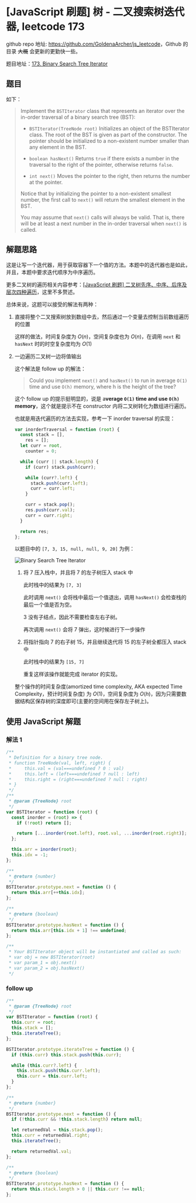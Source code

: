 # [JavaScript 刷题] 树 - 二叉搜索树迭代器, leetcode 173

github repo 地址: <https://github.com/GoldenaArcher/js_leetcode>，Github 的目录 ~~大概~~ 会更新的更勤快一些。

题目地址：[173. Binary Search Tree Iterator](https://leetcode.com/problems/binary-search-tree-iterator/)

## 题目

如下：

> Implement the `BSTIterator` class that represents an iterator over the in-order traversal of a binary search tree (BST):
>
> - `BSTIterator(TreeNode root)` Initializes an object of the BSTIterator class. The root of the BST is given as part of the constructor. The pointer should be initialized to a non-existent number smaller than any element in the BST.
>
> - `boolean hasNext()` Returns `true` if there exists a number in the traversal to the right of the pointer, otherwise returns `false`.
> - `int next()` Moves the pointer to the right, then returns the number at the pointer.
>
> Notice that by initializing the pointer to a non-existent smallest number, the first call to `next()` will return the smallest element in the BST.
>
> You may assume that `next()` calls will always be valid. That is, there will be at least a next number in the in-order traversal when `next()` is called.

## 解题思路

这是让写一个迭代器，用于获取容器下一个值的方法。本题中的迭代器也是如此，并且，本题中要求迭代顺序为中序遍历。

更多二叉树的遍历相关内容参考：[[JavaScript 刷题] 二叉树先序、中序、后序及层次四种遍历](https://goldenaarcher.blog.csdn.net/article/details/125350745)，这里不多赘述。

总体来说，这题可以接受的解法有两种：

1. 直接将整个二叉搜索树放到数组中去，然后通过一个变量去控制当前数组遍历的位置

   这样的做法，时间复杂度为 $O(n)$，空间复杂度也为 $O(n)$，在调用 `next` 和 `hasNext` 时的时空复杂度均为 $O(1)$

2. 一边遍历二叉树一边将值输出

   这个解法是 follow up 的解法：

   > Could you implement `next()` and `hasNext()` to run in average `O(1)` time and use `O(h)` memory, where h is the height of the tree?

   这个 follow up 的提示挺明显的，说是 a**verage `O(1)` time and use `O(h)` memory**，这个就是提示不在 constructor 内将二叉树转化为数组进行遍历。

   也就是用迭代遍历的方法去实现，参考一下 inorder traversal 的实现：

   ```javascript
   var inorderTraversal = function (root) {
     const stack = [],
       res = [];
     let curr = root,
       counter = 0;

     while (curr || stack.length) {
       if (curr) stack.push(curr);

       while (curr?.left) {
         stack.push(curr.left);
         curr = curr.left;
       }

       curr = stack.pop();
       res.push(curr.val);
       curr = curr.right;
     }

     return res;
   };
   ```

   以题目中的 `[7, 3, 15, null, null, 9, 20]` 为例：

   ![Binary Search Tree Iterator](https://img-blog.csdnimg.cn/156a09c7fcbd47a1895d3eceb71fcb96.png)

   1. 将 7 压入栈中，并且将 7 的左子树压入 stack 中

      此时栈中的结果为 `[7, 3]`

      此时调用 `next()` 会将栈中最后一个值退出，调用 `hasNext()` 会检查栈的最后一个值是否为空。

      3 没有子结点，因此不需要检查左右子树。

      再次调用 `next()` 会将 7 弹出，这时候进行下一步操作

   2. 将指针指向 7 的右子树 15，并且继续迭代将 15 的左子树全都压入 stack 中

      此时栈中的结果为 `[15, 7]`

      重复这样该操作就能完成 iterator 的实现。

   整个操作的时间复杂度(amortized time complexity, AKA expected Time Complexity，预计时间复杂度) 为 $O(1)$，空间复杂度为 $O(h)$，因为只需要数据结构区保存树的深度即可(主要的空间用在保存左子树上)。

## 使用 JavaScript 解题

### 解法 1

```javascript
/**
 * Definition for a binary tree node.
 * function TreeNode(val, left, right) {
 *     this.val = (val===undefined ? 0 : val)
 *     this.left = (left===undefined ? null : left)
 *     this.right = (right===undefined ? null : right)
 * }
 */
/**
 * @param {TreeNode} root
 */
var BSTIterator = function (root) {
  const inorder = (root) => {
    if (!root) return [];

    return [...inorder(root.left), root.val, ...inorder(root.right)];
  };

  this.arr = inorder(root);
  this.idx = -1;
};

/**
 * @return {number}
 */
BSTIterator.prototype.next = function () {
  return this.arr[++this.idx];
};

/**
 * @return {boolean}
 */
BSTIterator.prototype.hasNext = function () {
  return this.arr[this.idx + 1] !== undefined;
};

/**
 * Your BSTIterator object will be instantiated and called as such:
 * var obj = new BSTIterator(root)
 * var param_1 = obj.next()
 * var param_2 = obj.hasNext()
 */
```

### follow up

```javascript
/**
 * @param {TreeNode} root
 */
var BSTIterator = function (root) {
  this.curr = root;
  this.stack = [];
  this.iterateTree();
};

BSTIterator.prototype.iterateTree = function () {
  if (this.curr) this.stack.push(this.curr);

  while (this.curr?.left) {
    this.stack.push(this.curr.left);
    this.curr = this.curr.left;
  }
};

/**
 * @return {number}
 */
BSTIterator.prototype.next = function () {
  if (!this.curr && !this.stack.length) return null;

  let returnedVal = this.stack.pop();
  this.curr = returnedVal.right;
  this.iterateTree();

  return returnedVal.val;
};

/**
 * @return {boolean}
 */
BSTIterator.prototype.hasNext = function () {
  return this.stack.length > 0 || this.curr !== null;
};
```
